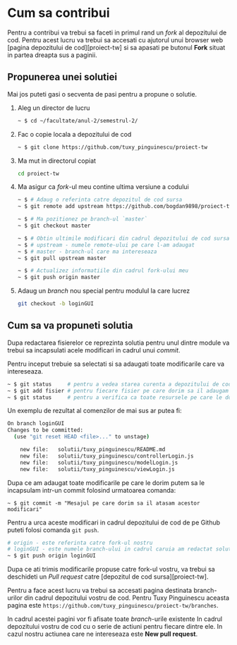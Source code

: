 # Cum sa contribui

Pentru a contribui va trebui sa faceti in primul rand un *fork* al depozitului de cod.
Pentru acest lucru va trebui sa accesati cu ajutorul unui browser web [pagina depozitului de cod][proiect-tw] si sa apasati pe butonul **Fork** situat in partea dreapta sus a paginii.

## Propunerea unei solutiei

Mai jos puteti gasi o secventa de pasi pentru a propune o solutie.

1. Aleg un director de lucru

    ```bash
    ~ $ cd ~/facultate/anul-2/semestrul-2/
    ```

2.  Fac o copie locala a depozitului de cod

    ```bash
    ~ $ git clone https://github.com/tuxy_pinguinescu/proiect-tw
    ```

3. Ma mut in directorul copiat

    ```bash
    cd proiect-tw
    ```

4. Ma asigur ca *fork*-ul meu contine ultima versiune a codului

    ```bash
    ~ $ # Adaug o referinta catre depozitul de cod sursa
    ~ $ git remote add upstream https://github.com/bogdan9898/proiect-tw

    ~ $ # Ma pozitionez pe branch-ul `master`
    ~ $ git checkout master

    ~ $ # Obtin ultimile modificari din cadrul depozitului de cod sursa
    ~ $ # upstream - numele remote-ului pe care l-am adaugat
    ~ $ # master - branch-ul care ma intereseaza
    ~ $ git pull upstream master

    ~ $ # Actualizez informatiile din cadrul fork-ului meu
    ~ $ git push origin master
    ```

5. Adaug un *branch* nou special pentru modulul la care lucrez

    ```bash
    git checkout -b loginGUI
    ```

## Cum sa va propuneti solutia

Dupa redactarea fisierelor ce reprezinta solutia pentru unul dintre module va trebui sa incapsulati acele modificari in cadrul unui *commit*.

Pentru inceput trebuie sa selectati si sa adaugati toate modificarile care va intereseaza.

```bash
~ $ git status     # pentru a vedea starea curenta a depozitului de cod
~ $ git add fisier # pentru fiecare fisier pe care dorim sa il adaugam
~ $ git status     # pentru a verifica ca toate resursele pe care le dorim sunt prezente
```

Un exemplu de rezultat al comenzilor de mai sus ar putea fi:

```bash
On branch loginGUI
Changes to be committed:
  (use "git reset HEAD <file>..." to unstage)

    new file:   solutii/tuxy_pinguinescu/README.md
    new file:   solutii/tuxy_pinguinescu/controllerLogin.js
    new file:   solutii/tuxy_pinguinescu/modelLogin.js
    new file:   solutii/tuxy_pinguinescu/viewLogin.js

```

Dupa ce am adaugat toate modificarile pe care le dorim putem sa le incapsulam intr-un commit folosind urmatoarea comanda:

```
~ $ git commit -m "Mesajul pe care dorim sa il atasam acestor modificari"
```

Pentru a urca aceste modificari in cadrul depozitului de cod de pe Github puteti folosi comanda `git push`.

```bash
# origin - este referinta catre fork-ul nostru
# loginGUI - este numele branch-ului in cadrul caruia am redactat solutia
~ $ git push origin loginGUI
```

Dupa ce ati trimis modificarile propuse catre fork-ul vostru, va trebui sa deschideti un *Pull request* catre [depozitul de cod sursa][proiect-tw].

Pentru a face acest lucru va trebui sa accesati pagina destinata branch-urilor din cadrul depozitului vostru de cod.
Pentru Tuxy Pinguinescu aceasta pagina este `https://github.com/tuxy_pinguinescu/proiect-tw/branches`.

In cadrul acestei pagini vor fi afisate toate *branch*-urile existente In cadrul depozitului vostru de cod cu o serie de actiuni pentru fiecare dintre ele. In cazul nostru actiunea care ne intereseaza este **New pull request**.

